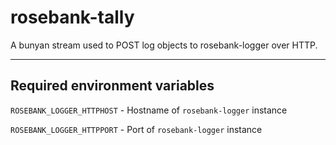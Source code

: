 # rosebank-tally

A bunyan stream used to POST log objects to rosebank-logger over HTTP.

---

## Required environment variables

`ROSEBANK_LOGGER_HTTPHOST` - Hostname of `rosebank-logger` instance

`ROSEBANK_LOGGER_HTTPPORT` - Port of `rosebank-logger` instance
